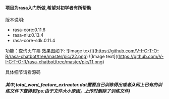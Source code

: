 #### 项目为rasa入门所做,希望对初学者有所帮助
版本说明: 
* rasa-core:0.11.6
* rasa-nlu:0.13.4
* rasa-core-sdk:0.11.4 

功能：查询火车票
效果图如下:
![Image text]((https://github.com/V-I-C-T-O-R/rasa-chatbot/tree/master/pic/22.png)
![Image text]((https://github.com/V-I-C-T-O-R/rasa-chatbot/tree/master/pic/11.png)

具体细节请看源码
##### 其中,total_word_feature_extractor.dat需要自己训练得出或者从网上已有的训练文件下载得到(ps:由于文件大小原因，上传时删除了训练文件)
